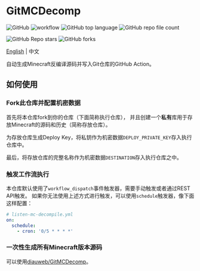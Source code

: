# GitMCDecomp

![GitHub](https://img.shields.io/github/license/Nickid2018/GitMCDecomp)
![workflow](https://github.com/COVID-Trump/GitMCDecomp/actions/workflows/listen-mc-decompile.yml/badge.svg)
![GitHub top language](https://img.shields.io/github/languages/top/Nickid2018/GitMCDecomp)
![GitHub repo file count](https://img.shields.io/github/directory-file-count/Nickid2018/GitMCDecomp)

![GitHub Repo stars](https://img.shields.io/github/stars/Nickid2018/GitMCDecomp?style=social)
![GitHub forks](https://img.shields.io/github/forks/Nickid2018/GitMCDecomp?style=social)

[English](README.md) | 中文

自动生成Minecraft反编译源码并写入Git仓库的GitHub Action。

## 如何使用

### Fork此仓库并配置机密数据

首先将本仓库fork到你的仓库（下面简称执行仓库），
并且创建一个**私有**库用于存放Minecraft的源码和历史（简称存放仓库）。

为存放仓库生成Deploy Key，将私钥作为机密数据`DEPLOY_PRIVATE_KEY`存入执行仓库中。

最后，将存放仓库的完整名称作为机密数据`DESTINATION`存入执行仓库之中。

### 触发工作流执行

本仓库默认使用了`workflow_dispatch`事件触发器，需要手动触发或者通过REST API触发。
如果你无法使用上述方式进行触发，可以使用`schedule`触发器，像下面这样配置：

```yaml
# listen-mc-decompile.yml
on:
  schedule:
    - cron: '0/5 * * * *'
```

### 一次性生成所有Minecraft版本源码

可以使用[diauweb/GitMCDecomp](https://github.com/diauweb/GitMCDecomp)。
